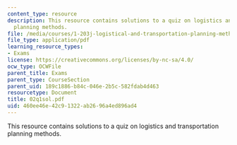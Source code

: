 ```yaml
---
content_type: resource
description: This resource contains solutions to a quiz on logistics and transportation
  planning methods.
file: /media/courses/1-203j-logistical-and-transportation-planning-methods-fall-2006/460ee46e42c91322ab2696a4ed896ad4_02q1sol.pdf
file_type: application/pdf
learning_resource_types:
- Exams
license: https://creativecommons.org/licenses/by-nc-sa/4.0/
ocw_type: OCWFile
parent_title: Exams
parent_type: CourseSection
parent_uid: 189c1886-b84c-046e-2b5c-582fdab4d463
resourcetype: Document
title: 02q1sol.pdf
uid: 460ee46e-42c9-1322-ab26-96a4ed896ad4
---
```

This resource contains solutions to a quiz on logistics and transportation planning methods.